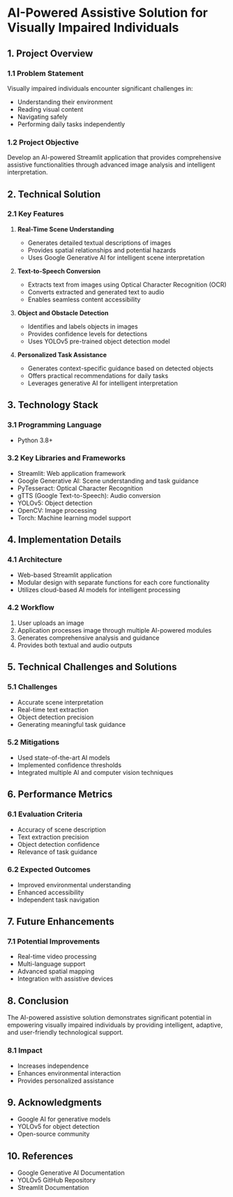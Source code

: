 # AI-Powered Assistive Solution for Visually Impaired Individuals

## 1. Project Overview

### 1.1 Problem Statement
Visually impaired individuals encounter significant challenges in:
- Understanding their environment
- Reading visual content
- Navigating safely
- Performing daily tasks independently

### 1.2 Project Objective
Develop an AI-powered Streamlit application that provides comprehensive assistive functionalities through advanced image analysis and intelligent interpretation.

## 2. Technical Solution

### 2.1 Key Features
1. **Real-Time Scene Understanding**
   - Generates detailed textual descriptions of images
   - Provides spatial relationships and potential hazards
   - Uses Google Generative AI for intelligent scene interpretation

2. **Text-to-Speech Conversion**
   - Extracts text from images using Optical Character Recognition (OCR)
   - Converts extracted and generated text to audio
   - Enables seamless content accessibility

3. **Object and Obstacle Detection**
   - Identifies and labels objects in images
   - Provides confidence levels for detections
   - Uses YOLOv5 pre-trained object detection model

4. **Personalized Task Assistance**
   - Generates context-specific guidance based on detected objects
   - Offers practical recommendations for daily tasks
   - Leverages generative AI for intelligent interpretation

## 3. Technology Stack

### 3.1 Programming Language
- Python 3.8+

### 3.2 Key Libraries and Frameworks
- Streamlit: Web application framework
- Google Generative AI: Scene understanding and task guidance
- PyTesseract: Optical Character Recognition
- gTTS (Google Text-to-Speech): Audio conversion
- YOLOv5: Object detection
- OpenCV: Image processing
- Torch: Machine learning model support

## 4. Implementation Details

### 4.1 Architecture
- Web-based Streamlit application
- Modular design with separate functions for each core functionality
- Utilizes cloud-based AI models for intelligent processing

### 4.2 Workflow
1. User uploads an image
2. Application processes image through multiple AI-powered modules
3. Generates comprehensive analysis and guidance
4. Provides both textual and audio outputs

## 5. Technical Challenges and Solutions

### 5.1 Challenges
- Accurate scene interpretation
- Real-time text extraction
- Object detection precision
- Generating meaningful task guidance

### 5.2 Mitigations
- Used state-of-the-art AI models
- Implemented confidence thresholds
- Integrated multiple AI and computer vision techniques

## 6. Performance Metrics

### 6.1 Evaluation Criteria
- Accuracy of scene description
- Text extraction precision
- Object detection confidence
- Relevance of task guidance

### 6.2 Expected Outcomes
- Improved environmental understanding
- Enhanced accessibility
- Independent task navigation

## 7. Future Enhancements

### 7.1 Potential Improvements
- Real-time video processing
- Multi-language support
- Advanced spatial mapping
- Integration with assistive devices

## 8. Conclusion

The AI-powered assistive solution demonstrates significant potential in empowering visually impaired individuals by providing intelligent, adaptive, and user-friendly technological support.

### 8.1 Impact
- Increases independence
- Enhances environmental interaction
- Provides personalized assistance

## 9. Acknowledgments
- Google AI for generative models
- YOLOv5 for object detection
- Open-source community

## 10. References
- Google Generative AI Documentation
- YOLOv5 GitHub Repository
- Streamlit Documentation

